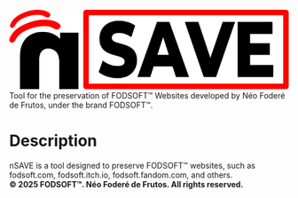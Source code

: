 ![](logo_nsave.png)<br>
Tool for the preservation of FODSOFT™ Websites developed by Néo Foderé de Frutos, under the brand FODSOFT™.
# Description
nSAVE is a tool designed to preserve FODSOFT™ websites, such as fodsoft.com, fodsoft.itch.io, fodsoft.fandom.com, and others.<br>
**© 2025 FODSOFT™. Néo Foderé de Frutos. All rights reserved.**
